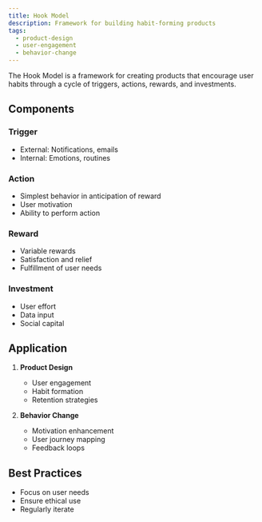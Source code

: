 ```yaml
---
title: Hook Model
description: Framework for building habit-forming products
tags:
  - product-design
  - user-engagement
  - behavior-change
---
```


The Hook Model is a framework for creating products that encourage user habits through a cycle of triggers, actions, rewards, and investments.

## Components

### Trigger
- External: Notifications, emails
- Internal: Emotions, routines

### Action
- Simplest behavior in anticipation of reward
- User motivation
- Ability to perform action

### Reward
- Variable rewards
- Satisfaction and relief
- Fulfillment of user needs

### Investment
- User effort
- Data input
- Social capital

## Application

1. **Product Design**
   - User engagement
   - Habit formation
   - Retention strategies

2. **Behavior Change**
   - Motivation enhancement
   - User journey mapping
   - Feedback loops

## Best Practices
- Focus on user needs
- Ensure ethical use
- Regularly iterate

